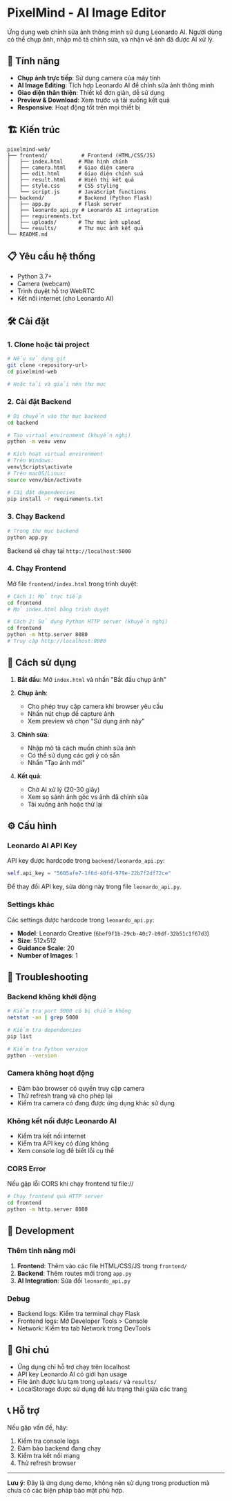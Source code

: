# PixelMind - AI Image Editor

Ứng dụng web chỉnh sửa ảnh thông minh sử dụng Leonardo AI. Người dùng có thể chụp ảnh, nhập mô tả chỉnh sửa, và nhận về ảnh đã được AI xử lý.

## 🚀 Tính năng

- **Chụp ảnh trực tiếp**: Sử dụng camera của máy tính
- **AI Image Editing**: Tích hợp Leonardo AI để chỉnh sửa ảnh thông minh
- **Giao diện thân thiện**: Thiết kế đơn giản, dễ sử dụng
- **Preview & Download**: Xem trước và tải xuống kết quả
- **Responsive**: Hoạt động tốt trên mọi thiết bị

## 🏗️ Kiến trúc

```
pixelmind-web/
├── frontend/           # Frontend (HTML/CSS/JS)
│   ├── index.html     # Màn hình chính
│   ├── camera.html    # Giao diện camera
│   ├── edit.html      # Giao diện chỉnh sửa
│   ├── result.html    # Hiển thị kết quả
│   ├── style.css      # CSS styling
│   └── script.js      # JavaScript functions
├── backend/           # Backend (Python Flask)
│   ├── app.py         # Flask server
│   ├── leonardo_api.py # Leonardo AI integration
│   ├── requirements.txt
│   ├── uploads/       # Thư mục ảnh upload
│   └── results/       # Thư mục ảnh kết quả
└── README.md
```

## 📋 Yêu cầu hệ thống

- Python 3.7+
- Camera (webcam)
- Trình duyệt hỗ trợ WebRTC
- Kết nối internet (cho Leonardo AI)

## 🛠️ Cài đặt

### 1. Clone hoặc tải project

```bash
# Nếu sử dụng git
git clone <repository-url>
cd pixelmind-web

# Hoặc tải và giải nén thư mục
```

### 2. Cài đặt Backend

```bash
# Di chuyển vào thư mục backend
cd backend

# Tạo virtual environment (khuyến nghị)
python -m venv venv

# Kích hoạt virtual environment
# Trên Windows:
venv\Scripts\activate
# Trên macOS/Linux:
source venv/bin/activate

# Cài đặt dependencies
pip install -r requirements.txt
```

### 3. Chạy Backend

```bash
# Trong thư mục backend
python app.py
```

Backend sẽ chạy tại `http://localhost:5000`

### 4. Chạy Frontend

Mở file `frontend/index.html` trong trình duyệt:

```bash
# Cách 1: Mở trực tiếp
cd frontend
# Mở index.html bằng trình duyệt

# Cách 2: Sử dụng Python HTTP server (khuyến nghị)
cd frontend
python -m http.server 8080
# Truy cập http://localhost:8080
```

## 🎯 Cách sử dụng

1. **Bắt đầu**: Mở `index.html` và nhấn "Bắt đầu chụp ảnh"

2. **Chụp ảnh**: 
   - Cho phép truy cập camera khi browser yêu cầu
   - Nhấn nút chụp để capture ảnh
   - Xem preview và chọn "Sử dụng ảnh này"

3. **Chỉnh sửa**:
   - Nhập mô tả cách muốn chỉnh sửa ảnh
   - Có thể sử dụng các gợi ý có sẵn
   - Nhấn "Tạo ảnh mới"

4. **Kết quả**:
   - Chờ AI xử lý (20-30 giây)
   - Xem so sánh ảnh gốc vs ảnh đã chỉnh sửa
   - Tải xuống ảnh hoặc thử lại

## ⚙️ Cấu hình

### Leonardo AI API Key

API key được hardcode trong `backend/leonardo_api.py`:

```python
self.api_key = "5605afe7-1f6d-40fd-979e-22b7f2df72ce"
```

Để thay đổi API key, sửa dòng này trong file `leonardo_api.py`.

### Settings khác

Các settings được hardcode trong `leonardo_api.py`:

- **Model**: Leonardo Creative (`6bef9f1b-29cb-40c7-b9df-32b51c1f67d3`)
- **Size**: 512x512
- **Guidance Scale**: 20
- **Number of Images**: 1

## 🐛 Troubleshooting

### Backend không khởi động

```bash
# Kiểm tra port 5000 có bị chiếm không
netstat -an | grep 5000

# Kiểm tra dependencies
pip list

# Kiểm tra Python version
python --version
```

### Camera không hoạt động

- Đảm bảo browser có quyền truy cập camera
- Thử refresh trang và cho phép lại
- Kiểm tra camera có đang được ứng dụng khác sử dụng

### Không kết nối được Leonardo AI

- Kiểm tra kết nối internet
- Kiểm tra API key có đúng không
- Xem console log để biết lỗi cụ thể

### CORS Error

Nếu gặp lỗi CORS khi chạy frontend từ file://

```bash
# Chạy frontend qua HTTP server
cd frontend
python -m http.server 8080
```

## 🔧 Development

### Thêm tính năng mới

1. **Frontend**: Thêm vào các file HTML/CSS/JS trong `frontend/`
2. **Backend**: Thêm routes mới trong `app.py`
3. **AI Integration**: Sửa đổi `leonardo_api.py`

### Debug

- Backend logs: Kiểm tra terminal chạy Flask
- Frontend logs: Mở Developer Tools > Console
- Network: Kiểm tra tab Network trong DevTools

## 📝 Ghi chú

- Ứng dụng chỉ hỗ trợ chạy trên localhost
- API key Leonardo AI có giới hạn usage
- File ảnh được lưu tạm trong `uploads/` và `results/`
- LocalStorage được sử dụng để lưu trạng thái giữa các trang

## 📞 Hỗ trợ

Nếu gặp vấn đề, hãy:

1. Kiểm tra console logs
2. Đảm bảo backend đang chạy
3. Kiểm tra kết nối mạng
4. Thử refresh browser

---

**Lưu ý**: Đây là ứng dụng demo, không nên sử dụng trong production mà chưa có các biện pháp bảo mật phù hợp.
